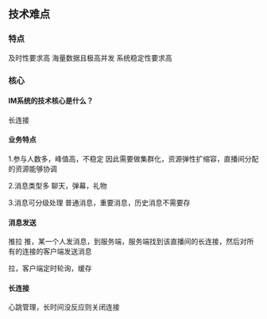 ## 技术难点
### 特点
及时性要求高
海量数据且极高并发
系统稳定性要求高
### 核心
#### IM系统的技术核心是什么？
长连接

#### 业务特点
1.参与人数多，峰值高，不稳定
因此需要做集群化，资源弹性扩缩容，直播间分配的资源能够协调

2.消息类型多
聊天，弹幕，礼物

3.消息可分级处理
普通消息，重要消息，历史消息不需要存

#### 消息发送
推拉
推，某一个人发消息，到服务端，服务端找到该直播间的长连接，然后对所有的连接的客户端发送消息

拉，客户端定时轮询，缓存

#### 长连接
心跳管理，长时间没反应则关闭连接